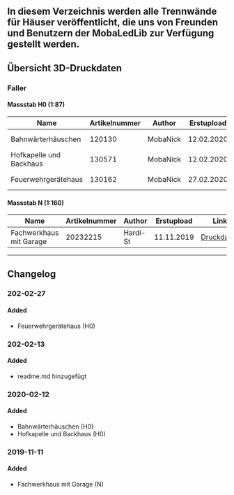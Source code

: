 **In diesem Verzeichnis werden alle Trennwände für Häuser veröffentlicht, die uns von Freunden und Benutzern der MobaLedLib zur Verfügung gestellt werden.**
-------------------------------------------------------------------------------------------------------------------------
## Übersicht 3D-Druckdaten
### Faller
#### Massstab H0 (1:87)
| Name | Artikelnummer | Author | Erstupload | Link | Forumposting |
| ---- |----|----|----|----|----|
| Bahnwärterhäuschen | 120130 | MobaNick | 12.02.2020 | [Druckdaten](../3D_Daten_fuer_die_MobaLedLib/Trennwände%20für%20Häuser/Faller/120130_Bahnwaerterhaeuschen)| [Beitrag #1124](https://www.stummiforum.de/viewtopic.php?f=7&t=165060&start=1100#p2076623) |
| Hofkapelle und Backhaus | 130571 | MobaNick | 12.02.2020 | [Druckdaten](../3D_Daten_fuer_die_MobaLedLib/Trennwände%20für%20Häuser/Faller/130571_Hofkapelle-und-Backhaus)| [Beitrag #1124](https://www.stummiforum.de/viewtopic.php?f=7&t=165060&start=1100#p2076623) | 
| Feuerwehrgerätehaus | 130162 | MobaNick | 27.02.2020 | [Druckdaten](../3D_Daten_fuer_die_MobaLedLib/Trennwände%20für%20Häuser/Faller/130162_Feuerwehrgeratehaus)| [Beitrag #1266](https://www.stummiforum.de/viewtopic.php?f=7&t=165060&p=2082863#p2082863) | 


#### Massstab N (1:160)
| Name | Artikelnummer | Author | Erstupload | Link | Forumposting |
| ---- |----|----|----|----|----|
| Fachwerkhaus mit Garage | 20232215 | Hardi-St | 11.11.2019 | [Druckdaten](../3D_Daten_fuer_die_MobaLedLib/Trennwände%20für%20Häuser/Faller%20232215)| [Beitrag #685 ](https://www.stummiforum.de/viewtopic.php?f=7&t=165060&start=675#p2030406)|
-------------------------------------------------------------------------------------------------------------------------
## Changelog
### 202-02-27
#### Added
+ Feuerwehrgerätehaus (H0)
### 202-02-13
#### Added
- readme.md hinzugefügt
### 2020-02-12
#### Added
+ Bahnwärterhäuschen (H0)
+ Hofkapelle und Backhaus (H0)

### 2019-11-11
#### Added
+ Fachwerkhaus mit Garage (N)
